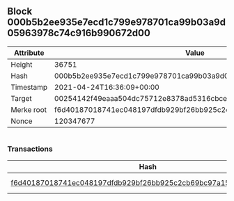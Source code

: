 ## Block 000b5b2ee935e7ecd1c799e978701ca99b03a9d05963978c74c916b990672d00

Attribute | Value
--- | ---
Height | 36751
Hash | 000b5b2ee935e7ecd1c799e978701ca99b03a9d05963978c74c916b990672d00
Timestamp | 2021-04-24T16:36:09+00:00
Target | 00254142f49eaaa504dc75712e8378ad5316cbcead634704b3734b6271167cc4
Merke root | f6d40187018741ec048197dfdb929bf26bb925c2cb69bc97a15dfe2a25544345
Nonce | 120347677

```

```

### Transactions

Hash | Amount
--- | ---
[f6d40187018741ec048197dfdb929bf26bb925c2cb69bc97a15dfe2a25544345](f6d40187018741ec048197dfdb929bf26bb925c2cb69bc97a15dfe2a25544345.md) | 10.00000000 SKEPTI 
